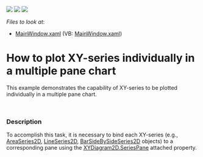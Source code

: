<!-- default badges list -->
![](https://img.shields.io/endpoint?url=https://codecentral.devexpress.com/api/v1/VersionRange/128570044/22.2.2%2B)
[![](https://img.shields.io/badge/Open_in_DevExpress_Support_Center-FF7200?style=flat-square&logo=DevExpress&logoColor=white)](https://supportcenter.devexpress.com/ticket/details/E3814)
[![](https://img.shields.io/badge/📖_How_to_use_DevExpress_Examples-e9f6fc?style=flat-square)](https://docs.devexpress.com/GeneralInformation/403183)
<!-- default badges end -->
<!-- default file list -->
*Files to look at*:

* [MainWindow.xaml](./CS/WpfApplication/MainWindow.xaml) (VB: [MainWindow.xaml](./VB/WpfApplication/MainWindow.xaml))
<!-- default file list end -->
# How to plot XY-series individually in a multiple pane chart


<p>This example demonstrates the capability of XY-series to be plotted individually in a multiple pane chart.</p><br />



<h3>Description</h3>

<p>To accomplish this task, it is necessary to bind each XY-series (e.g., <a href="http://help.devexpress.com/#WPF/clsDevExpressXpfChartsAreaSeries2Dtopic"><u>AreaSeries2D</u></a>, <a href="http://help.devexpress.com/#WPF/clsDevExpressXpfChartsLineSeries2Dtopic"><u>LineSeries2D</u></a>, <a href="http://help.devexpress.com/#WPF/clsDevExpressXpfChartsBarSideBySideSeries2Dtopic"><u>BarSideBySideSeries2D</u></a> objects) to a corresponding pane using the <a href="http://help.devexpress.com/#WPF/DevExpressXpfChartsXYDiagram2D_SeriesPanetopic"><u>XYDiagram2D.SeriesPane</u></a> attached property. </p>

<br/>



